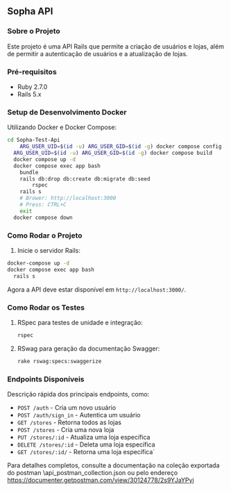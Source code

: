 ## Sopha API

### Sobre o Projeto

Este projeto é uma API Rails que permite a criação de usuários e lojas, além de permitir a autenticação de usuários e a atualização de lojas.

### Pré-requisitos

- Ruby 2.7.0
- Rails 5.x
### Setup de Desenvolvimento Docker

Utilizando Docker e Docker Compose:

```sh
cd Sopha-Test-Api
	ARG_USER_UID=$(id -u) ARG_USER_GID=$(id -g) docker compose config
  ARG_USER_UID=$(id -u) ARG_USER_GID=$(id -g) docker compose build
  docker compose up -d
  docker compose exec app bash
    bundle
    rails db:drop db:create db:migrate db:seed
		rspec
    rails s
    # Brower: http://localhost:3000
    # Press: CTRL+C
    exit
  docker compose down
```

### Como Rodar o Projeto

1. Inicie o servidor Rails:

```bash
docker-compose up -d
docker compose exec app bash
  rails s
```

Agora a API deve estar disponível em `http://localhost:3000/`.


### Como Rodar os Testes

1. RSpec para testes de unidade e integração:

    ```bash
    rspec
    ```

2. RSwag para geração da documentação Swagger:

    ```bash
    rake rswag:specs:swaggerize
    ```

### Endpoints Disponíveis

Descrição rápida dos principais endpoints, como:
- `POST /auth` - Cria um novo usuário
- `POST /auth/sign_in` - Autentica um usuário
- `GET /stores` - Retorna todos as lojas 
- `POST /stores` - Cria uma nova loja
- `PUT /stores/:id` - Atualiza uma loja específica
- `DELETE /stores/:id` - Deleta uma loja específica
- `GET /stores/:id/`  - Retorna uma loja específica`

Para detalhes completos, consulte a documentação na coleção exportada do postman \api_postman_collection.json ou pelo endereço https://documenter.getpostman.com/view/30124778/2s9YJaYPyi
